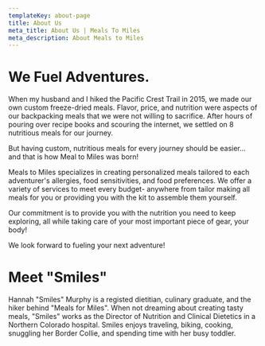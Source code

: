 ```yaml
---
templateKey: about-page
title: About Us
meta_title: About Us | Meals To Miles
meta_description: About Meals to Miles
---
```

# We Fuel Adventures.

When my husband and I hiked the Pacific Crest Trail in 2015, we made our own custom freeze-dried meals. Flavor, price, and nutrition were aspects of our backpacking meals that we were not willing to sacrifice. After hours of pouring over recipe books and scouring the internet, we settled on 8 nutritious meals for our journey. 

But having custom, nutritious meals for every journey should be easier... and that is how Meal to Miles was born!

Meals to Miles specializes in creating personalized meals tailored to each adventurer's allergies, food sensitivities, and food preferences. We offer a variety of services to meet every budget- anywhere from tailor making all meals for you or providing you with the kit to assemble them yourself. 

Our commitment is to provide you with the nutrition you need to keep exploring, all while taking care of your most important piece of gear, your body! 

We look forward to fueling your next adventure!



# Meet "Smiles"

Hannah "Smiles" Murphy is a registed dietitian, culinary graduate, and the hiker behind "Meals for Miles". When not dreaming about creating tasty meals, "Smiles" works as the Director of Nutrition and Clinical Dietetics in a Northern Colorado hospital. Smiles enjoys traveling, biking, cooking, snuggling her Border Collie, and spending time with her busy toddler.
